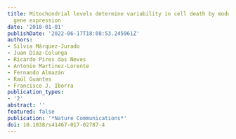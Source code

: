 ```yaml
---
title: Mitochondrial levels determine variability in cell death by modulating apoptotic
  gene expression
date: '2018-01-01'
publishDate: '2022-06-17T18:08:53.245961Z'
authors:
- Silvia Márquez-Jurado
- Juan Díaz-Colunga
- Ricardo Pires das Neves
- Antonio Martinez-Lorente
- Fernando Almazán
- Raúl Guantes
- Francisco J. Iborra
publication_types:
- '2'
abstract: ''
featured: false
publication: '*Nature Communications*'
doi: 10.1038/s41467-017-02787-4
---
```


